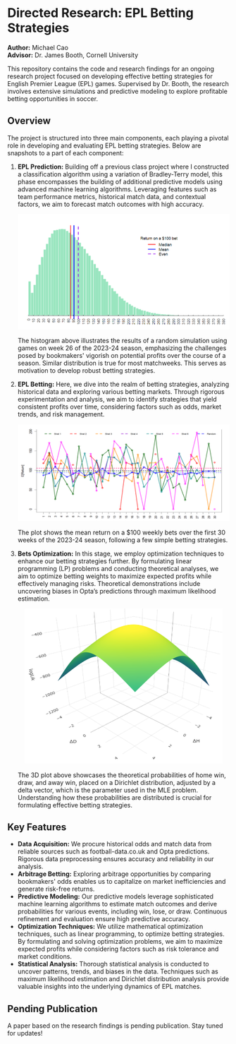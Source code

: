 # Directed Research: EPL Betting Strategies
**Author:** Michael Cao  
**Advisor:** Dr. James Booth, Cornell University

This repository contains the code and research findings for an ongoing research project focused on developing effective betting strategies for English Premier League (EPL) games. Supervised by Dr. Booth, the research involves extensive simulations and predictive modeling to explore profitable betting opportunities in soccer.

## Overview
The project is structured into three main components, each playing a pivotal role in developing and evaluating EPL betting strategies. Below are snapshots to a part of each component:

1. **EPL Prediction:** Building off a previous class project where I constructed a classification algorithm using a variation of Bradley-Terry model, this phase encompasses the building of additional predictive models using advanced machine learning algorithms. Leveraging features such as team performance metrics, historical match data, and contextual factors, we aim to forecast match outcomes with high accuracy.
   
   <p align="center">
   <img src="https://github.com/mic-cao/EPL-Betting-Strategies/blob/main/plots/plot1.png" alt="Histogram of Random Simulation Results" width="620">
   </p>

   The histogram above illustrates the results of a random simulation using games on week 26 of the 2023-24 season, emphasizing the challenges posed by bookmakers' vigorish on potential profits over the course of a season. Similar distribution is true for most matchweeks. This serves as motivation to develop robust betting strategies.

3. **EPL Betting:** Here, we dive into the realm of betting strategies, analyzing historical data and exploring various betting markets. Through rigorous experimentation and analysis, we aim to identify strategies that yield consistent profits over time, considering factors such as odds, market trends, and risk management.

   <p align="center">
   <img src="https://github.com/mic-cao/EPL-Betting-Strategies/blob/main/plots/plot3.png" alt="Simulation Results" width="750">
   </p>

   The plot shows the mean return on a $100 weekly bets over the first 30 weeks of the 2023-24 season, following a few simple betting strategies.

5. **Bets Optimization:** In this stage, we employ optimization techniques to enhance our betting strategies further. By formulating linear programming (LP) problems and conducting theoretical analyses, we aim to optimize betting weights to maximize expected profits while effectively managing risks. Theoretical demonstrations include uncovering biases in Opta’s predictions through maximum likelihood estimation.

   <p align="center">
   <img src="https://github.com/mic-cao/EPL-Betting-Strategies/blob/main/plots/plot4.png" alt="3D Plot of Theoretical Probabilities" width="450">
   </p>

   The 3D plot above showcases the theoretical probabilities of home win, draw, and away win, placed on a Dirichlet distribution, adjusted by a delta vector, which is the parameter used in the MLE problem. Understanding how these probabilities are distributed is crucial for formulating effective betting strategies.

## Key Features
- **Data Acquisition:** We procure historical odds and match data from reliable sources such as football-data.co.uk and Opta predictions. Rigorous data preprocessing ensures accuracy and reliability in our analysis.
- **Arbitrage Betting:** Exploring arbitrage opportunities by comparing bookmakers' odds enables us to capitalize on market inefficiencies and generate risk-free returns.
- **Predictive Modeling:** Our predictive models leverage sophisticated machine learning algorithms to estimate match outcomes and derive probabilities for various events, including win, lose, or draw. Continuous refinement and evaluation ensure high predictive accuracy.
- **Optimization Techniques:** We utilize mathematical optimization techniques, such as linear programming, to optimize betting strategies. By formulating and solving optimization problems, we aim to maximize expected profits while considering factors such as risk tolerance and market conditions.
- **Statistical Analysis:** Thorough statistical analysis is conducted to uncover patterns, trends, and biases in the data. Techniques such as maximum likelihood estimation and Dirichlet distribution analysis provide valuable insights into the underlying dynamics of EPL matches.

## Pending Publication
A paper based on the research findings is pending publication. Stay tuned for updates!
